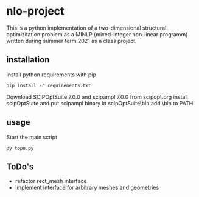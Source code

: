 # nlo-project
This is a python implementation of a two-dimensional structural optimizitation problem as a MINLP (mixed-integer non-linear programm) written during summer term 2021 as a class project. 

## installation
Install python requirements with pip
```
pip install -r requirements.txt
```

Download SCIPOptSuite 7.0.0 and scipampl 7.0.0 from scipopt.org
install scipOptSuite and put scipampl binary in scipOptSuite\bin
add \bin to PATH

## usage
Start the main script
```
py topo.py
```

## ToDo's
- refactor rect_mesh interface
- implement interface for arbitrary meshes and geometries